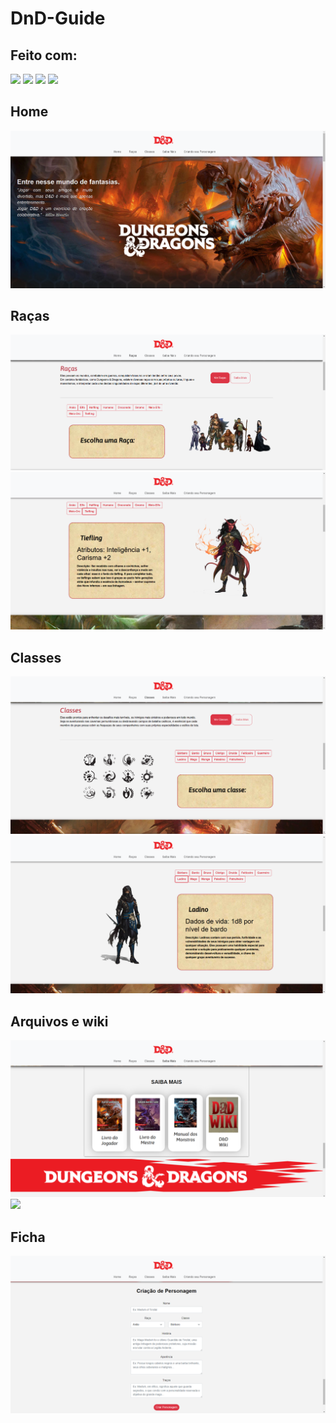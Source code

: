 # DnD-Guide

## Feito com:
  <div style="display: inline_block">
    <img src="https://cdn.jsdelivr.net/gh/devicons/devicon/icons/html5/html5-original.svg" width = 5%/>
    <img src="https://cdn.jsdelivr.net/gh/devicons/devicon/icons/css3/css3-original.svg" width = 5%/>
    <img src="https://cdn.jsdelivr.net/gh/devicons/devicon/icons/bootstrap/bootstrap-original.svg" width = 5%/>
    <img src="https://cdn.jsdelivr.net/gh/devicons/devicon/icons/javascript/javascript-original.svg" width = 5%/>
  </div>       

## Home
![](showcase/home.png)

## Raças
![](showcase/races1.png)
![](showcase/races2.png)

## Classes
![](showcase/classes1.png)
![](showcase/classes2.png)

## Arquivos e wiki
![](showcase/library.png)
![](showcase/librarymodel.png)

## Ficha
![](showcase/buildingchar.png)
